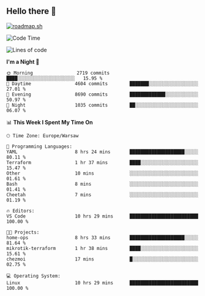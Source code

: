## Hello there 👋

[![roadmap.sh](https://roadmap.sh/card/wide/66979ceebf471856f5e911d3?variant=dark)](https://roadmap.sh)

<!--
**vrozaksen/vrozaksen** is a ✨ _special_ ✨ repository because its `README.md` (this file) appears on your GitHub profile.

Here are some ideas to get you started:

- 🔭 I’m currently working on ...
- 🌱 I’m currently learning ...
- 👯 I’m looking to collaborate on ...
- 🤔 I’m looking for help with ...
- 💬 Ask me about ...
- 📫 How to reach me: ...
- 😄 Pronouns: ...
- ⚡ Fun fact: ...
-->

<!--START_SECTION:waka-->
![Code Time](http://img.shields.io/badge/Code%20Time-90%20hrs%206%20mins-blue)

![Lines of code](https://img.shields.io/badge/From%20Hello%20World%20I%27ve%20Written-896.6%20thousand%20lines%20of%20code-blue)

**I'm a Night 🦉** 

```text
🌞 Morning                2719 commits        ████░░░░░░░░░░░░░░░░░░░░░   15.95 % 
🌆 Daytime                4604 commits        ███████░░░░░░░░░░░░░░░░░░   27.01 % 
🌃 Evening                8690 commits        █████████████░░░░░░░░░░░░   50.97 % 
🌙 Night                  1035 commits        ██░░░░░░░░░░░░░░░░░░░░░░░   06.07 % 
```


📊 **This Week I Spent My Time On** 

```text
🕑︎ Time Zone: Europe/Warsaw

💬 Programming Languages: 
YAML                     8 hrs 24 mins       ████████████████████░░░░░   80.11 % 
Terraform                1 hr 37 mins        ████░░░░░░░░░░░░░░░░░░░░░   15.47 % 
Other                    10 mins             ░░░░░░░░░░░░░░░░░░░░░░░░░   01.61 % 
Bash                     8 mins              ░░░░░░░░░░░░░░░░░░░░░░░░░   01.41 % 
Cheetah                  7 mins              ░░░░░░░░░░░░░░░░░░░░░░░░░   01.19 % 

🔥 Editors: 
VS Code                  10 hrs 29 mins      █████████████████████████   100.00 % 

🐱‍💻 Projects: 
home-ops                 8 hrs 33 mins       ████████████████████░░░░░   81.64 % 
mikrotik-terraform       1 hr 38 mins        ████░░░░░░░░░░░░░░░░░░░░░   15.61 % 
chezmoi                  17 mins             █░░░░░░░░░░░░░░░░░░░░░░░░   02.75 % 

💻 Operating System: 
Linux                    10 hrs 29 mins      █████████████████████████   100.00 % 
```


<!--END_SECTION:waka-->